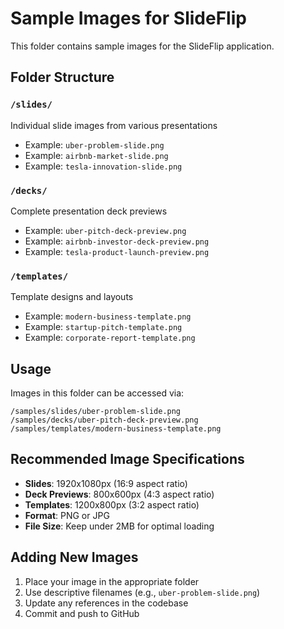 # Sample Images for SlideFlip

This folder contains sample images for the SlideFlip application.

## Folder Structure

### `/slides/`
Individual slide images from various presentations
- Example: `uber-problem-slide.png`
- Example: `airbnb-market-slide.png`
- Example: `tesla-innovation-slide.png`

### `/decks/`
Complete presentation deck previews
- Example: `uber-pitch-deck-preview.png`
- Example: `airbnb-investor-deck-preview.png`
- Example: `tesla-product-launch-preview.png`

### `/templates/`
Template designs and layouts
- Example: `modern-business-template.png`
- Example: `startup-pitch-template.png`
- Example: `corporate-report-template.png`

## Usage

Images in this folder can be accessed via:
```
/samples/slides/uber-problem-slide.png
/samples/decks/uber-pitch-deck-preview.png
/samples/templates/modern-business-template.png
```

## Recommended Image Specifications

- **Slides**: 1920x1080px (16:9 aspect ratio)
- **Deck Previews**: 800x600px (4:3 aspect ratio)
- **Templates**: 1200x800px (3:2 aspect ratio)
- **Format**: PNG or JPG
- **File Size**: Keep under 2MB for optimal loading

## Adding New Images

1. Place your image in the appropriate folder
2. Use descriptive filenames (e.g., `uber-problem-slide.png`)
3. Update any references in the codebase
4. Commit and push to GitHub 